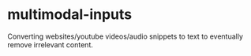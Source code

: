 # multimodal-inputs
Converting websites/youtube videos/audio snippets to text to eventually remove irrelevant content.
